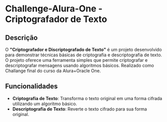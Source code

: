 # Challenge-Alura-One - Criptografador de Texto

## Descrição

O **"Criptografador e Discriptografado de Texto"** é um projeto desenvolvido para demonstrar técnicas básicas de criptografia e descriptografia de texto. O projeto oferece uma ferramenta simples que permite criptografar e descriptografar mensagens usando algoritmos básicos. Realizado como Challange final do curso da Alura+Oracle One.

## Funcionalidades

- **Criptografia de Texto**: Transforma o texto original em uma forma cifrada utilizando um algoritmo básico.
- **Descriptografia de Texto**: Reverte o texto cifrado para sua forma original.


